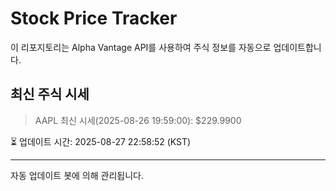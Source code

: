 
# Stock Price Tracker

이 리포지토리는 Alpha Vantage API를 사용하여 주식 정보를 자동으로 업데이트합니다.

## 최신 주식 시세
> AAPL 최신 시세(2025-08-26 19:59:00): $229.9900

⏳ 업데이트 시간: 2025-08-27 22:58:52 (KST)

---
자동 업데이트 봇에 의해 관리됩니다.
